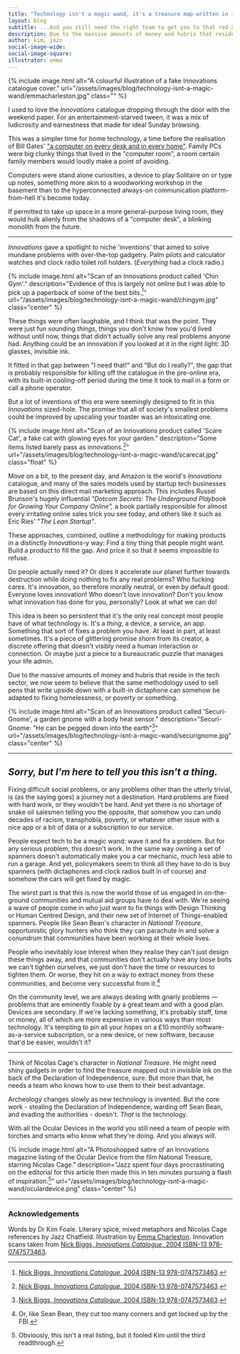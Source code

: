 ```yaml
---
title: "Technology isn't a magic wand, it's a treasure map written in invisible ink."
layout: blog
subtitle: ...And you still need the right team to get you to that red X.
description: Due to the massive amounts of money and hubris that reside in the tech sector, we now seem to believe that the same methodology used to sell pens that write upside down with a built-in dictaphone can somehow be adapted to fixing homelessness, or poverty or something.
author: kim, jazz
social-image-wide:
social-image-square:
illustrator: emma
---
```


{% include image.html alt="A colourful illustration of a fake Innovations catalogue cover." url="/assets/images/blog/technology-isnt-a-magic-wand/emmacharleston.jpg" class="" %}

I used to love the _Innovations_ catalogue dropping through the door with the weekend paper. For an entertainment-starved tween, it was a mix of ludicrosity and earnestness that made for ideal Sunday browsing.

This was a simpler time for home technology, a time before the realisation of Bill Gates' ["a computer on every desk and in every home"](https://www.businessinsider.com/microsoft-ceo-satya-nadella-bothered-by-bill-gates-mission-2017-2?r=US&IR=T). Family PCs were big clunky things that lived in the "computer room", a room certain family members would loudly make a point of avoiding.

Computers were stand alone curiosities, a device to play Solitaire on or type up notes, something more akin to a woodworking workshop in the basement than to the hyperconnected always-on communication platform-from-hell it's become today.

If permitted to take up space in a more general-purpose living room, they would hulk alienly from the shadows of a "computer desk", a blinking monolith from the future.

---

_Innovations_ gave a spotlight to niche 'inventions' that aimed to solve mundane problems with over-the-top gadgetry. Palm pilots and calculator watches and clock radio toilet roll holders. (_Everything_ had a clock radio.)

{% include image.html alt="Scan of an Innovations product called 'Chin Gym'." description="Evidence of this is largely not online but I was able to pick up a paperback of some of the best bits.[^1]" url="/assets/images/blog/technology-isnt-a-magic-wand/chingym.jpg" class="center" %}

These things were often laughable, and I think that was the point. They were just fun sounding _things_, things you don't know how you'd lived without until now, things that didn't actually solve any real problems anyone had. Anything could be an innovation if you looked at it in the right light: 3D glasses, invisible ink.

It fitted in that gap between "I need that!" and "But do I really?", the gap that is probably responsible for killing off the catalogue in the pre-online era, with its built-in cooling-off period during the time it took to mail in a form or call a phone operator.

But a lot of inventions of this era were seemingly designed to fit in this _Innovations_ sized-hole. The promise that all of society's smallest problems could be improved by upscaling your toaster was an intoxicating one.

{% include image.html alt="Scan of an Innovations product called 'Scare Cat', a fake cat with glowing eyes for your garden." description="Some items listed barely pass as innovations.[^1]" url="/assets/images/blog/technology-isnt-a-magic-wand/scarecat.jpg" class="float" %}

Move on a bit, to the present day, and Amazon is the world's _Innovations_ catalogue, and many of the sales models used by startup tech businesses are based on this direct mail marketing approach. This includes Russel Brunson's hugely influential _"Dotcom Secrets: The Underground Playbook for Growing Your Company Online",_ a book partially responsible for almost every irritating online sales trick you see today, and others like it such as Eric Ries' "_The Lean Startup"_.

These approaches, combined, outline a methodology for making products in a distinctly _Innovations_-y way: Find a tiny thing that people might want. Build a product to fill the gap. And price it so that it seems impossible to refuse.

Do people actually need it? Or does it accelerate our planet further towards destruction while doing nothing to fix any real problems? Who fucking cares. It's innovation, so therefore morally neutral, or even by default good. Everyone loves innovation! Who doesn't love innovation? Don't you know what innovation has done for you, personally? Look at what we can do!

This idea is been so persistent that it's the only real concept most people have of what technology is. It's a _thing_, a device, a service, an app. Something that sort of fixes a problem you have. At least in part, at least sometimes. It's a piece of glittering promise shorn from its creator, a discrete offering that doesn't visibly need a human interaction or connection. Or maybe just a piece to a bureaucratic puzzle that manages your life admin.

Due to the massive amounts of money and hubris that reside in the tech sector, we now seem to believe that the same methodology used to sell pens that write upside down with a built-in dictaphone can somehow be adapted to fixing homelessness, or poverty or something.

{% include image.html alt="Scan of an Innovations product called 'Securi-Gnome', a garden gnome with a body heat sensor." description="Securi-Gnome: \"He can be pegged down into the earth\"[^1]" url="/assets/images/blog/technology-isnt-a-magic-wand/securignome.jpg" class="center" %}

---

## _Sorry, but I'm here to tell you this isn't a thing._

Fixing difficult social problems, or any problems other than the utterly trivial, is (as the saying goes) a journey not a destination. Hard problems are fixed with hard work, or they wouldn't be hard. And yet there is no shortage of snake oil salesmen telling you the opposite, that somehow you can undo decades of racism, transphobia, poverty, or whatever other issue with a nice app or a bit of data or a subscription to our service.

People expect tech to be a magic wand: wave it and fix a problem. But for any serious problem, this doesn't work. In the same way owning a set of spanners doesn't automatically make you a car mechanic, much less able to run a garage. And yet, policymakers seem to think all they have to do is buy spanners (with dictaphones and clock radios built in of course) and somehow the cars will get fixed by magic.

The worst part is that this is now the world those of us engaged in on-the-ground communities and mutual aid groups have to deal with. We're seeing a wave of people come in who just want to fix things with Design Thinking or Human Centred Design, and their new set of Internet of Things-enabled spanners. People like Sean Bean's character in _National Treasure_, opportunistic glory hunters who think they can parachute in and solve a conundrum that communities have been working at their whole lives.

People who inevitably lose interest when they realise they can't just design these things away, and that communities don't actually have any loose bolts we can't tighten ourselves, we just don't have the time or resources to tighten them. Or worse, they hit on a way to extract money from these communities, and become very successful from it.[^3]

On the community level, we are always dealing with gnarly problems — problems that are eminently fixable by a great team and with a good plan. Devices are secondary. If we're lacking something, it's probably staff, time or money, all of which are more expensive in various ways than most technology. It's tempting to pin all your hopes on a £10 monthly software-as-a-service subscription, or a new device, or new software, because that'd be easier, wouldn't it?

---

Think of Nicolas Cage's character in _National Treasure_. He might need shiny gadgets in order to find the treasure mapped out in invisible ink on the back of the Declaration of Independence, sure. But more than that, he needs a team who knows how to use them to their best advantage.

Archeology changes slowly as new technology is invented. But the core work - stealing the Declaration of Independence, warding off Sean Bean, and evading the authorities - doesn't. _That_ is the technology.

With all the Ocular Devices in the world you still need a team of people with torches and smarts who know what they're doing. And you always will.

{% include image.html alt="A Photoshopped satire of an Innovations magazine listing of the Ocular Device from the film National Treasure, starring Nicolas Cage." description="Jazz spent four days procrastinating on the editorial for this article then made this in ten minutes pursuing a flash of inspiration.[^2]" url="/assets/images/blog/technology-isnt-a-magic-wand/oculardevice.png" class="center" %}

---

### Acknowledgements

Words by Dr Kim Foale. Literary spice, mixed metaphors and Nicolas Cage references by Jazz Chatfield. Illustration by [Emma Charleston](https://www.emmacharleston.co.uk/). Innovation scans taken from [Nick Biggs, _Innovations Catalogue_, 2004 ISBN-13 978-0747573463](https://www.bloomsbury.com/au/innovations-catalogue-9780747573463/).

[^1]: [Nick Biggs, _Innovations Catalogue_, 2004 ISBN-13 978-0747573463](https://www.bloomsbury.com/au/innovations-catalogue-9780747573463/).
[^3]: Or, like Sean Bean, they cut too many corners and get locked up by the FBI.
[^2]: Obviously, this isn't a real listing, but it fooled Kim until the third readthrough.
